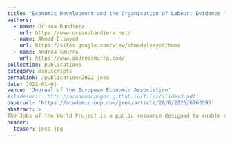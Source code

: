 ```yaml
---
title: "Economic Development and the Organisation of Labour: Evidence from the Jobs of the World Project"
authors:
  - name: Oriana Bandiera
    url: https://www.orianabandiera.net/
  - name: Ahmed Elsayed
    url: https://sites.google.com/view/ahmedelsayed/home
  - name: Andrea Smurra
    url: https://www.andreasmurra.com/
collection: publications
category: manuscripts
permalink: /publication/2022_jeea
date: 2022-01-01
venue: 'Journal of the European Economic Association'
#slidesurl: 'http://academicpages.github.io/files/slides3.pdf'
paperurl: 'https://academic.oup.com/jeea/article/20/6/2226/6763595'
abstract: >
The Jobs of the World Project is a public resource designed to enable research on jobs and poverty across and within countries over the entire development spectrum. At its core is a new dataset assembled by harmonising Demographic and Health Surveys (DHS) and National Censuses (IPUMS) for all countries and all years after 1990 where data is available. The current version covers 115 countries, observed four times on average. We use the data to show how the nature of jobs and their allocation vary within countries by wealth and gender and across countries by stages of development. We discuss evidence that shows how disparities at the micro level lead to a misuse of human potential that links individual poverty to national income.
header:
  teaser: jeea.jpg
---
```

